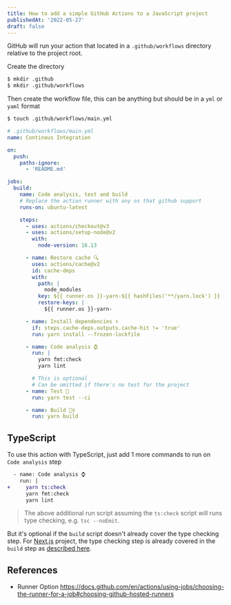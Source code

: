 ```yaml
---
title: How to add a simple GitHub Actions to a JavaScript project
publishedAt: '2022-05-27'
draft: false
---
```


GitHub will run your action that located in a `.github/workflows` directory relative to the project root.

Create the directory

```bash
$ mkdir .github
$ mkdir .github/workflows
```

Then create the workflow file, this can be anything but should be in a `yml` or `yaml` format

```bash
$ touch .github/workflows/main.yml
```

```yaml
# .github/workflows/main.yml
name: Continous Integration

on:
  push:
    paths-ignore:
      - 'README.md'

jobs:
  build:
    name: Code analysis, test and build
    # Replace the action runner with any os that github support
    runs-on: ubuntu-latest

    steps:
      - uses: actions/checkout@v3
      - uses: actions/setup-node@v2
        with:
          node-version: 16.13

      - name: Restore cache 🔍
        uses: actions/cache@v2
        id: cache-deps
        with:
          path: |
            node_modules
          key: ${{ runner.os }}-yarn-${{ hashFiles('**/yarn.lock') }}
          restore-keys: |
            ${{ runner.os }}-yarn-

      - name: Install dependencies ⬇️
        if: steps.cache-deps.outputs.cache-hit != 'true'
        run: yarn install --frozen-lockfile

      - name: Code analysis ⌚️
        run: |
          yarn fmt:check
          yarn lint

        # This is optional
        # Can be omitted if there's no test for the project
      - name: Test 🧪
        run: yarn test --ci

      - name: Build 👷‍♀️
        run: yarn build
```

## TypeScript

To use this action with TypeScript, just add 1 more commands to run on `Code analysis` step

```diff
  - name: Code analysis ⌚️
    run: |
+     yarn ts:check
      yarn fmt:check
      yarn lint
```

> The above additional run script assuming the `ts:check` script will runs type checking, e.g. `tsc --noEmit`.

But it's optional if the `build` script doesn't already cover the type checking step. For [Next.js](https://nextjs.org/) project, the type checking step is already covered in the `build` step as [described here](https://nextjs.org/docs/api-reference/next.config.js/ignoring-typescript-errors).

## References

- Runner Option https://docs.github.com/en/actions/using-jobs/choosing-the-runner-for-a-job#choosing-github-hosted-runners
